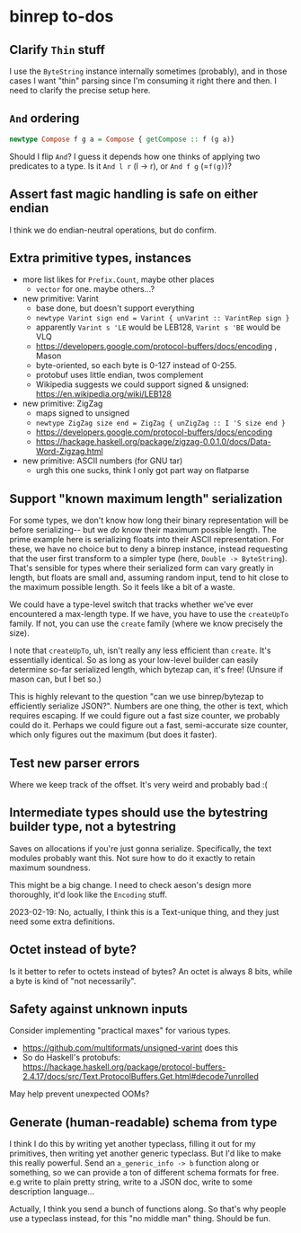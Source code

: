 # binrep to-dos
## Clarify `Thin` stuff
I use the `ByteString` instance internally sometimes (probably), and in those
cases I want "thin" parsing since I'm consuming it right there and then. I need
to clarify the precise setup here.

## `And` ordering
```haskell
newtype Compose f g a = Compose { getCompose :: f (g a)}
```

Should I flip `And`? I guess it depends how one thinks of applying two
predicates to a type. Is it `And l r` (l -> r), or `And f g` (=`f(g)`)?

## Assert fast magic handling is safe on either endian
I think we do endian-neutral operations, but do confirm.

## Extra primitive types, instances
* more list likes for `Prefix.Count`, maybe other places
  * `vector` for one. maybe others...?
* new primitive: Varint
  * base done, but doesn't support everything
  * `newtype Varint sign end = Varint { unVarint :: VarintRep sign }`
  * apparently `Varint s 'LE` would be LEB128, `Varint s 'BE` would be VLQ
  * https://developers.google.com/protocol-buffers/docs/encoding , Mason
  * byte-oriented, so each byte is 0-127 instead of 0-255.
  * protobuf uses little endian, twos complement
  * Wikipedia suggests we could support signed & unsigned:
    https://en.wikipedia.org/wiki/LEB128
* new primitive: ZigZag
  * maps signed to unsigned
  * `newtype ZigZag size end = ZigZag { unZigZag :: I 'S size end }`
  * https://developers.google.com/protocol-buffers/docs/encoding
  * https://hackage.haskell.org/package/zigzag-0.0.1.0/docs/Data-Word-Zigzag.html
* new primitive: ASCII numbers (for GNU tar)
  * urgh this one sucks, think I only got part way on flatparse

## Support "known maximum length" serialization
For some types, we don't know how long their binary representation will be
before serializing-- but we _do_ know their maximum possible length. The prime
example here is serializing floats into their ASCII representation. For these,
we have no choice but to deny a binrep instance, instead requesting that the
user first transform to a simpler type (here, `Double -> ByteString`).
That's sensible for types where their serialized form can vary greatly
in length, but floats are small and, assuming random input, tend to hit close to
the maximum possible length. So it feels like a bit of a waste.

We could have a type-level switch that tracks whether we've ever encountered a
max-length type. If we have, you have to use the `createUpTo` family. If not,
you can use the `create` family (where we know precisely the size).

I note that `createUpTo`, uh, isn't really any less efficient than `create`.
It's essentially identical. So as long as your low-level builder can easily
determine so-far serialized length, which bytezap can, it's free!
(Unsure if mason can, but I bet so.)

This is highly relevant to the question "can we use binrep/bytezap to
efficiently serialize JSON?". Numbers are one thing, the other is text, which
requires escaping. If we could figure out a fast size counter, we probably could
do it. Perhaps we could figure out a fast, semi-accurate size counter, which
only figures out the maximum (but does it faster).

## Test new parser errors
Where we keep track of the offset. It's very weird and probably bad :(

## Intermediate types should use the bytestring builder type, not a bytestring
Saves on allocations if you're just gonna serialize. Specifically, the text
modules probably want this. Not sure how to do it exactly to retain maximum
soundness.

This might be a big change. I need to check aeson's design more thoroughly, it'd
look like the `Encoding` stuff.

2023-02-19: No, actually, I think this is a Text-unique thing, and they just
need some extra definitions.

## Octet instead of byte?
Is it better to refer to octets instead of bytes? An octet is always 8 bits,
while a byte is kind of "not necessarily".

## Safety against unknown inputs
Consider implementing "practical maxes" for various types.

  * https://github.com/multiformats/unsigned-varint does this
  * So do Haskell's protobufs:
    https://hackage.haskell.org/package/protocol-buffers-2.4.17/docs/src/Text.ProtocolBuffers.Get.html#decode7unrolled

May help prevent unexpected OOMs?

## Generate (human-readable) schema from type
I think I do this by writing yet another typeclass, filling it out for my
primitives, then writing yet another generic typeclass. But I'd like to make
this really powerful. Send an `a_generic_info -> b` function along or something,
so we can provide a ton of different schema formats for free. e.g write to plain
pretty string, write to a JSON doc, write to some description language...

Actually, I think you send a bunch of functions along. So that's why people use
a typeclass instead, for this "no middle man" thing. Should be fun.
